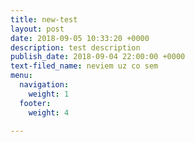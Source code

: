 ```yaml
---
title: new-test
layout: post
date: 2018-09-05 10:33:20 +0000
description: test description
publish_date: 2018-09-04 22:00:00 +0000
text-filed_name: neviem uz co sem
menu:
  navigation:
    weight: 1
  footer:
    weight: 4

---
```

